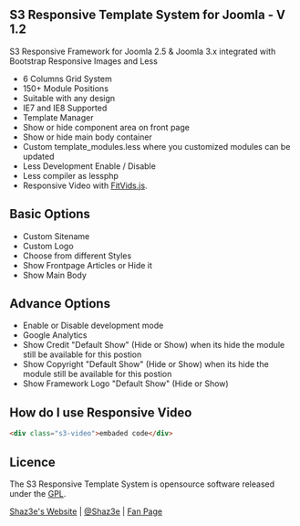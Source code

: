 ## S3 Responsive Template System for Joomla - V 1.2

S3 Responsive Framework for Joomla 2.5 & Joomla 3.x integrated with Bootstrap Responsive Images and Less
 - 6 Columns Grid System
 - 150+ Module Positions
 - Suitable with any design
 - IE7 and IE8 Supported
 - Template Manager
 - Show or hide component area on front page
 - Show or hide main body container
 - Custom template_modules.less where you customized modules can be updated
 - Less Development Enable / Disable
 - Less compiler as lessphp
 - Responsive Video with [FitVids.js](https://github.com/davatron5000/FitVids.js).
 
## Basic Options

 - Custom Sitename
 - Custom Logo
 - Choose from different Styles
 - Show Frontpage Articles or Hide it
 - Show Main Body

## Advance Options

 - Enable or Disable development mode
 - Google Analytics
 - Show Credit "Default Show" (Hide or Show) when its hide the module still be available for this postion
 - Show Copyright "Default Show" (Hide or Show) when its hide the module still be available for this postion
 - Show Framework Logo "Default Show" (Hide or Show)

## How do I use Responsive Video
```html
<div class="s3-video">embaded code</div>
```
 
## Licence

The S3 Responsive Template System is opensource software released under the [GPL](http://www.gnu.org/licenses/gpl-2.0.txt).

[Shaz3e's Website](http://www.shaz3e.com) | [@Shaz3e](https://www.twitter.com/Shaz3e) | [Fan Page](https://www.facebook.com/Shaz3e)
